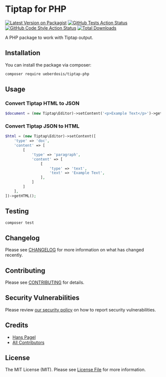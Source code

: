 # Tiptap for PHP
[![Latest Version on Packagist](https://img.shields.io/packagist/v/ueberdosis/tiptap-php.svg?style=flat-square)](https://packagist.org/packages/ueberdosis/tiptap-php)
[![GitHub Tests Action Status](https://img.shields.io/github/workflow/status/ueberdosis/tiptap-php/run-tests?label=tests)](https://github.com/ueberdosis/tiptap-php/actions?query=workflow%3ATests+branch%3Amaster)
[![GitHub Code Style Action Status](https://img.shields.io/github/workflow/status/ueberdosis/tiptap-php/Check%20&%20fix%20styling?label=code%20style)](https://github.com/ueberdosis/tiptap-php/actions?query=workflow%3A"Check+%26+fix+styling"+branch%3Amaster)
[![Total Downloads](https://img.shields.io/packagist/dt/ueberdosis/tiptap-php.svg?style=flat-square)](https://packagist.org/packages/ueberdosis/tiptap-php)

A PHP package to work with Tiptap output.

## Installation
You can install the package via composer:

```bash
composer require ueberdosis/tiptap-php
```

## Usage
### Convert Tiptap HTML to JSON
```php
$document = (new Tiptap\Editor)->setContent('<p>Example Text</p>')->getDocument();
```

### Convert Tiptap JSON to HTML
```php
$html = (new Tiptap\Editor)->setContent([
    'type' => 'doc',
    'content' => [
        [
            'type' => 'paragraph',
            'content' => [
                [
                    'type' => 'text',
                    'text' => 'Example Text',
                ],
            ]
        ]
    ],
])->getHTML();
```

## Testing
```bash
composer test
```

## Changelog
Please see [CHANGELOG](CHANGELOG.md) for more information on what has changed recently.

## Contributing
Please see [CONTRIBUTING](.github/CONTRIBUTING.md) for details.

## Security Vulnerabilities
Please review [our security policy](../../security/policy) on how to report security vulnerabilities.

## Credits
- [Hans Pagel](https://github.com/hanspagel)
- [All Contributors](../../contributors)

## License
The MIT License (MIT). Please see [License File](LICENSE.md) for more information.
